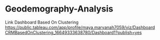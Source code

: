 # Geodemography-Analysis
Link Dashboard Based On Clustering https://public.tableau.com/app/profile/maya.maryanah7059/viz/DashboardCRMBasedOnClustering_16649333638780/Dashboard1?publish=yes
